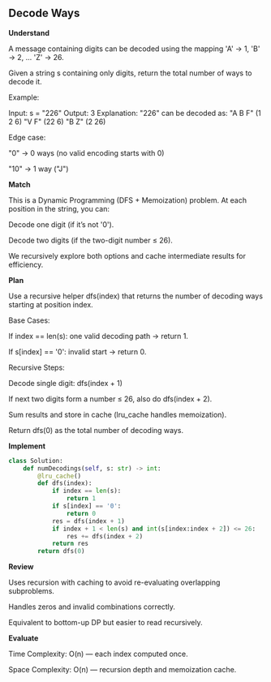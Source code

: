 ## Decode Ways

**Understand**

A message containing digits can be decoded using the mapping 'A' -> 1, 'B' -> 2, … 'Z' -> 26.

Given a string s containing only digits, return the total number of ways to decode it.

Example:

Input: s = "226"
Output: 3
Explanation: "226" can be decoded as:
"A B F" (1 2 6)
"V F" (22 6)
"B Z" (2 26)

Edge case:

"0" → 0 ways (no valid encoding starts with 0)

"10" → 1 way ("J")

**Match**

This is a Dynamic Programming (DFS + Memoization) problem.
At each position in the string, you can:

Decode one digit (if it’s not '0').

Decode two digits (if the two-digit number ≤ 26).

We recursively explore both options and cache intermediate results for efficiency.

**Plan**

Use a recursive helper dfs(index) that returns the number of decoding ways starting at position index.

Base Cases:

If index == len(s): one valid decoding path → return 1.

If s[index] == '0': invalid start → return 0.

Recursive Steps:

Decode single digit: dfs(index + 1)

If next two digits form a number ≤ 26, also do dfs(index + 2).

Sum results and store in cache (lru_cache handles memoization).

Return dfs(0) as the total number of decoding ways.

**Implement**

```py
class Solution:
    def numDecodings(self, s: str) -> int:
        @lru_cache()
        def dfs(index):
            if index == len(s):
                return 1
            if s[index] == '0':
                return 0
            res = dfs(index + 1)
            if index + 1 < len(s) and int(s[index:index + 2]) <= 26:
                res += dfs(index + 2)
            return res
        return dfs(0)
```

**Review**

Uses recursion with caching to avoid re-evaluating overlapping subproblems.

Handles zeros and invalid combinations correctly.

Equivalent to bottom-up DP but easier to read recursively.

**Evaluate**

Time Complexity: O(n) — each index computed once.

Space Complexity: O(n) — recursion depth and memoization cache.
